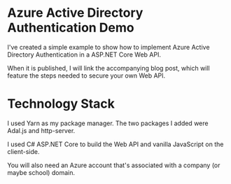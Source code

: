 # Azure Active Directory Authentication Demo

I've created a simple example to show how to implement Azure Active Directory Authentication in a ASP.NET Core Web API.

When it is published, I will link the accompanying blog post, which will feature the steps needed to secure your own Web API.

# Technology Stack

I used Yarn as my package manager. The two packages I added were Adal.js and http-server.

I used C# ASP.NET Core to build the Web API and vanilla JavaScript on the client-side.

You will also need an Azure account that's associated with a company (or maybe school) domain.
